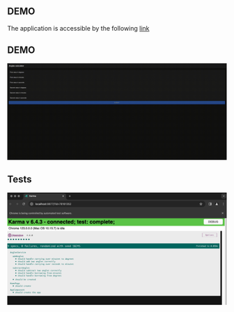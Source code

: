 ## DEMO

The application is accessible by the following [link](http://cross-platform-web-site.s3-website.eu-central-1.amazonaws.com)

## DEMO

![Demo](./src/assets/demo.gif)

## Tests

![Tests](./src/assets/tests.png)
